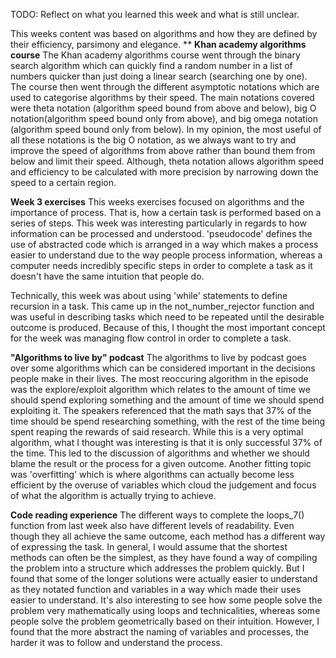 TODO: Reflect on what you learned this week and what is still unclear.

This weeks content was based on algorithms and how they are defined by their efficiency, parsimony and elegance.
**
**Khan academy algorithms course**
The Khan academy algorithms course went through the binary search algorithm which can quickly find a random number in a list of numbers quicker than just doing a linear search (searching one by one). The course then went through the different asymptotic notations which are used to categorise algorithms by their speed. The main notations covered were theta notation (algorithm speed bound from above and below), big O notation(algorithm speed bound only from above), and big omega notation (algorithm speed bound only from below). In my opinion, the most useful of all these notations is the big O notation, as we always want to try and improve the speed of algorithms from above rather than bound them from below and limit their speed. Although, theta notation allows algorithm speed and efficiency to be calculated with more precision by narrowing down the speed to a certain region.

**Week 3 exercises**
This weeks exercises focused on algorithms and the importance of process. That is, how a certain task is performed based on a series of steps. This week was interesting particularly in regards to how information can be processed and understood. 'pseudocode' defines the use of abstracted code which is arranged in a way which makes a process easier to understand due to the way people process information, whereas a computer needs incredibly specific steps in order to complete a task as it doesn't have the same intuition that people do. 

Technically, this week was about using 'while' statements to define recursion in a task. This came up in the not_number_rejector function and was useful in describing tasks which need to be repeated until the desirable outcome is produced. Because of this, I thought the most important concept for the week was managing flow control in order to complete a task. 

**"Algorithms to live by" podcast**
The algorithms to live by podcast goes over some algorithms which can be considered important in the decisions people make in their lives. The most reoccuring algorithm in the episode was the explore/exploit algorithm which relates to the amount of time we should spend exploring something and the amount of time we should spend exploiting it. The speakers referenced that the math says that 37% of the time should be spend researching something, with the rest of the time being spent reaping the rewards of said research. While this is a very optimal algorithm, what I thought was interesting is that it is only successful 37% of the time. This led to the discussion of algorithms and whether we should blame the result or the process for a given outcome. Another fitting topic was 'overfitting' which is where algorithms can actually become less efficient by the overuse of variables which cloud the judgement and focus of what the algorithm is actually trying to achieve. 

**Code reading experience**
The different ways to complete the loops_7() function from last week also have different levels of readability. Even though they all achieve the same outcome, each method has a different way of expressing the task. In general, I would assume that the shortest methods can often be the simplest, as they have found a way of compiling the problem into a structure which addresses the problem quickly. But I found that some of the longer solutions were actually easier to understand as they notated function and variables in a way which made their uses easier to understand. It's also interesting to see how some people solve the problem very mathematically using loops and technicalities, whereas some people solve the problem geometrically based on their intuition. However, I found that the more abstract the naming of variables and processes, the harder it was to follow and understand the process.